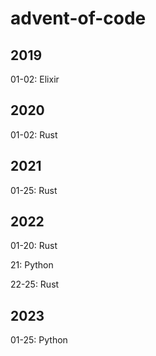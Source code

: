 # advent-of-code

## 2019

01-02: Elixir

## 2020

01-02: Rust

## 2021

01-25: Rust

## 2022

01-20: Rust

21: Python

22-25: Rust

## 2023

01-25: Python
